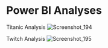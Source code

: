 # Power BI Analyses

Titanic Analysis
![Screenshot_194](https://user-images.githubusercontent.com/96789016/232330229-0e206483-6081-4ebb-9bfa-aeaa4b765f5c.png)

Twitch Analysis
![Screenshot_195](https://user-images.githubusercontent.com/96789016/232330935-5bf09476-091f-4f75-aff2-8d6ef2f2ddbd.png)
